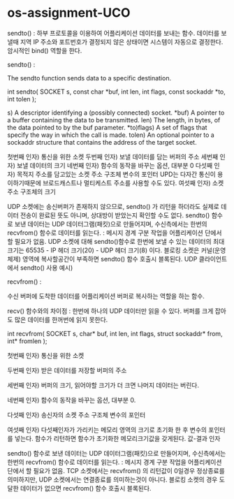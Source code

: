 # os-assignment-UCO


sendto() :
하부 프로토콜을 이용하여 어플리케이션 데이터를 보내는 함수. 
데이터를 보낼때 지역 IP 주소와 포트번호가 결정되지 않은 상태이면 시스템이 자동으로 결정한다.
암시적인 bind() 역할을 한다.

sendto() :

The sendto function sends data to a specific destination.

int sendto(
  SOCKET         s, 
  const char     *buf,
  int            len,
  int            flags,
  const sockaddr *to,
  int            tolen
);

s) A descriptor identifying a (possibly connected) socket.
*buf) A pointer to a buffer containing the data to be transmitted.
len) The length, in bytes, of the data pointed to by the buf parameter.
*to)flags) A set of flags that specify the way in which the call is made.
tolen) An optional pointer to a sockaddr structure that contains the address of the target socket.


첫번째 인자) 통신을 위한 소켓
두번째 인자) 보낼 데이터를 담는 버퍼의 주소
세번째 인자) 보낼 데이터의 크기
네번째 인자) 함수의 동작을 바꾸는 옵션, 대부분 0
다섯째 인자) 목적지 주소를 담고있는 소켓 주소 구조체 변수의 포인터
UPD는 다자간 통신이 용이하기때문에 브로드캐스트나 멀티케스트 주소를 사용할 수도 있다.
여섯째 인자) 소켓 주소 구조체의 크기

UDP 소켓에는 송신버퍼가 존재하지 않으므로, sendto() 가 리턴을 하더라도 실제로 데이터 전송이 완료된 뜻도 아니며, 상대방이 받았는지 확인할 수도 없다.
sendto() 함수로 보낸 데이터는 UDP 데이터그램(패킷)으로 만들어지며, 수신측에서는 한번의 recvfrom() 함수로 데이터를 읽는다. : 메시지 경계 구분 작업을 어플리케이션 단에서 할 필요가 없음.
UDP 소켓에 대해 sendto()함수로 한번에 보낼 수 있는 데이터의 최대 크기는 65535 - IP 헤더 크기(20) - UDP 헤더 크기(8) 이다.
블로킹 소켓은 커널(운영체제) 영역에 복사할공간이 부족하면 sendto() 함수 호출시 블록된다. 
UDP 클라이언트에서 sendto() 사용 예시) 

recvfrom() :

수신 버퍼에 도착한 데이터를 어플리케이션 버퍼로 복사하는 역할을 하는 함수.

recv() 함수와의 차이점 : 한번에 하나의 UDP 데이터만 읽을 수 있다. 버퍼를 크게 잡아도 많은 데이터를 한꺼번에 읽지 못한다.

int recvfrom( SOCKET s, char* buf, int len, int flags, struct sockaddr* from, int* fromlen );

첫번째 인자) 통신을 위한 소켓

두번째 인자) 받은 데이터를 저장할 버퍼의 주소

세번째 인자) 버퍼의 크기, 읽어야할 크기가 더 크면 나머지 데이터는 버린다.

네번째 인자) 함수의 동작을 바꾸는 옵션, 대부분 0.

다섯째 인자) 송신자의 소켓 주소 구조체 변수의 포인터

여섯째 인자) 다섯째인자가 가리키는 메모리 영역의 크기로 초기화 한 후 변수의 포인터를 넣는다. 함수가 리턴하면 함수가 초기화한 메모리크기값을 갖게된다. 값-결과 인자

sendto() 함수로 보낸 데이터는 UDP 데이터그램(패킷)으로 만들어지며, 수신측에서는 한번의 recvfrom() 함수로 데이터를 읽는다. : 메시지 경계 구분 작업을 어플리케이션 단에서 할 필요가 없음.
TCP 소켓에서는 recvfrom() 의 리턴값이 0일경우 정상종료를 의미하지만, UDP 소켓에서는 연결종료를 의미하는것이 아니다.
블로킹 소켓의 경우 도달한 데이터가 없으면 recvfrom() 함수 호출시 블록된다. 
